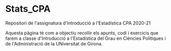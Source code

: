 # Stats_CPA
Repositori de l'assignatura d'Introducció a l'Estadística CPA 2020-21

Aquesta pàgina té com a objectiu recollir els apunts, codi i exercicis que farem a classe d'Introducció a l'Estadística del Grau en Ciències Polítiques i de l'Administració de la UNiversitat de Girona. 
